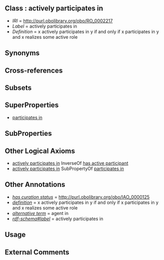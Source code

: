 
## Class : actively participates in

 * *IRI* = http://purl.obolibrary.org/obo/RO_0002217
 * *Label* = actively participates in
 * *Definition* = x actively participates in y if and only if x participates in y and x realizes some active role

## Synonyms


## Cross-references


## Subsets


## SuperProperties

 * [participates in](../../RO/56/RO_0000056.md)

## SubProperties


## Other Logical Axioms

 * [actively participates in](../../RO/17/RO_0002217.md) InverseOf [has active participant](../../RO/18/RO_0002218.md)
 * [actively participates in](../../RO/17/RO_0002217.md) SubPropertyOf [participates in](../../RO/56/RO_0000056.md)

## Other Annotations

 * *[has curation status](../../IAO/14/IAO_0000114.md)* = http://purl.obolibrary.org/obo/IAO_0000125
 * *[definition](../../IAO/15/IAO_0000115.md)* = x actively participates in y if and only if x participates in y and x realizes some active role
 * *[alternative term](../../IAO/18/IAO_0000118.md)* = agent in
 * *[rdf-schema#label](../../el/rdf-schema#label.md)* = actively participates in

## Usage


## External Comments

